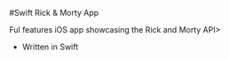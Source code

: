 #Swift Rick & Morty App

Ful features iOS app showcasing the Rick and Morty API>

- Written in Swift
